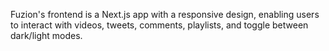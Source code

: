 Fuzion's frontend is a Next.js app with a responsive design, enabling users to interact with videos, tweets, comments, playlists, and toggle between dark/light modes.